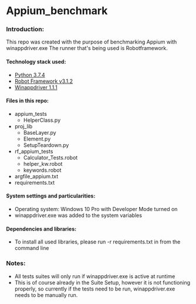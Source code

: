 # Appium_benchmark
### Introduction:
This repo was created with the purpose of benchmarking Appium with winappdriver.exe The runner that's being used is Robotframework.
#### Technology stack used:
- <a href="https://www.python.org/downloads/release/python-376/">Python 3.7.4</a>
- <a href="https://github.com/robotframework/robotframework#id8">Robot Framework v3.1.2 </a>
- <a href="https://github.com/microsoft/WinAppDriver/releases/tag/v1.1.1">Winappdriver 1.1.1 </a>

#### Files in this repo:
- appium_tests
  - HelperClass.py
- proj_lib
  - BaseLayer.py
  - Element.py
  - SetupTeardown.py
- rf_appium_tests
  - Calculator_Tests.robot
  - helper_kw.robot
  - keywords.robot
- argfile_appium.txt
- requirements.txt

#### System settings and particularities:
- Operating system: Windows 10 Pro with Developer Mode turned on
- winappdriver.exe was added to the system variables

#### Dependencies and libraries:
- To install all used libraries, please run -r requirements.txt in from the command line

### Notes:
- All tests suites will only run if winappdriver.exe is active at runtime
- This is of course already in the Suite Setup, however it is not functioning properly, so currently if the tests need to be run, winappdriver.exe needs to be manually run.
